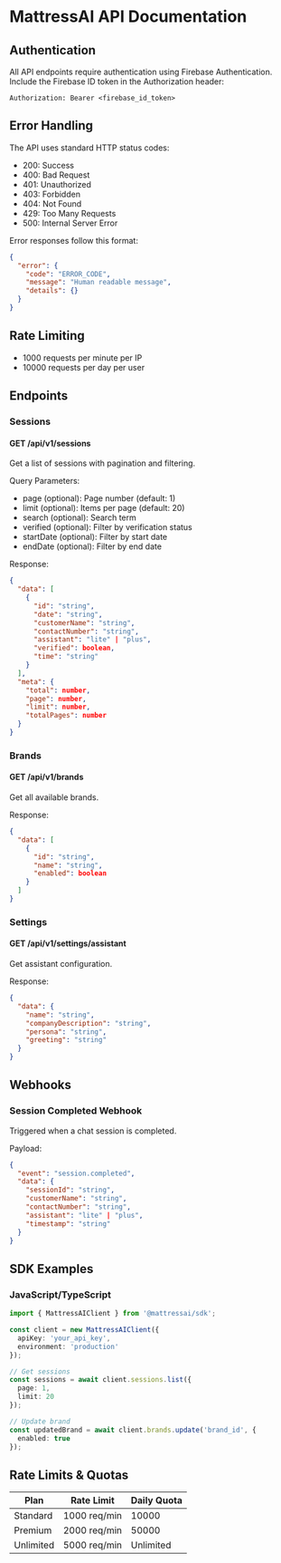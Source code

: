 # MattressAI API Documentation

## Authentication

All API endpoints require authentication using Firebase Authentication. Include the Firebase ID token in the Authorization header:

```
Authorization: Bearer <firebase_id_token>
```

## Error Handling

The API uses standard HTTP status codes:

- 200: Success
- 400: Bad Request
- 401: Unauthorized
- 403: Forbidden
- 404: Not Found
- 429: Too Many Requests
- 500: Internal Server Error

Error responses follow this format:
```json
{
  "error": {
    "code": "ERROR_CODE",
    "message": "Human readable message",
    "details": {}
  }
}
```

## Rate Limiting

- 1000 requests per minute per IP
- 10000 requests per day per user

## Endpoints

### Sessions

#### GET /api/v1/sessions
Get a list of sessions with pagination and filtering.

Query Parameters:
- page (optional): Page number (default: 1)
- limit (optional): Items per page (default: 20)
- search (optional): Search term
- verified (optional): Filter by verification status
- startDate (optional): Filter by start date
- endDate (optional): Filter by end date

Response:
```json
{
  "data": [
    {
      "id": "string",
      "date": "string",
      "customerName": "string",
      "contactNumber": "string",
      "assistant": "lite" | "plus",
      "verified": boolean,
      "time": "string"
    }
  ],
  "meta": {
    "total": number,
    "page": number,
    "limit": number,
    "totalPages": number
  }
}
```

### Brands

#### GET /api/v1/brands
Get all available brands.

Response:
```json
{
  "data": [
    {
      "id": "string",
      "name": "string",
      "enabled": boolean
    }
  ]
}
```

### Settings

#### GET /api/v1/settings/assistant
Get assistant configuration.

Response:
```json
{
  "data": {
    "name": "string",
    "companyDescription": "string",
    "persona": "string",
    "greeting": "string"
  }
}
```

## Webhooks

### Session Completed Webhook
Triggered when a chat session is completed.

Payload:
```json
{
  "event": "session.completed",
  "data": {
    "sessionId": "string",
    "customerName": "string",
    "contactNumber": "string",
    "assistant": "lite" | "plus",
    "timestamp": "string"
  }
}
```

## SDK Examples

### JavaScript/TypeScript

```typescript
import { MattressAIClient } from '@mattressai/sdk';

const client = new MattressAIClient({
  apiKey: 'your_api_key',
  environment: 'production'
});

// Get sessions
const sessions = await client.sessions.list({
  page: 1,
  limit: 20
});

// Update brand
const updatedBrand = await client.brands.update('brand_id', {
  enabled: true
});
```

## Rate Limits & Quotas

| Plan      | Rate Limit       | Daily Quota |
|-----------|------------------|-------------|
| Standard  | 1000 req/min    | 10000       |
| Premium   | 2000 req/min    | 50000       |
| Unlimited | 5000 req/min    | Unlimited   |